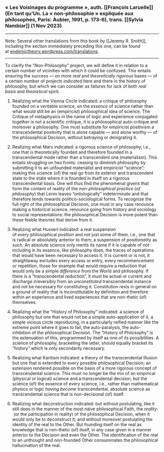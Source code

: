 
### « Les Voisinages du programme », auth. [[François Laruelle]] (En tant qu’Un. La « non-philosophie » expliquée aux philosophes, Paris: Aubier, 1991, p. 173-6), trans. [[Sylvia Nambiar]] (1 Nov 2023)

-----
Note: Several other translations from this book by [[Jeremy R. Smith]], including the section immediately preceding this one, can be found at [endemictheory.wordpress.com/translations](https://endemictheory.wordpress.com/translations/).

-----

To clarify the “Non-Philosophy” project, we will define it in relation to a certain number of vicinities with which it could be confused. This entails ensuring the success — on more _real_ and _theoretically rigorous_ bases ­— of a certain number of projects _indicated_ here and there in the history of philosophy, but which we can consider as failures for lack of both _real basis_ and _theoretical_ spirit.

1. Realizing what the Vienna Circle indicated: a critique of philosophy founded on a veritable science, on the _essence_ of science rather than what would still be an (empiricist) philosophical idea of science. The Critique of metaphysics in the name of logic and experience conjugated together is not a scientific critique, it is a philosophical auto-critique and moreover a philosophy. One must substitute for empiricist positivism a transcendental positivity that is alone capable — and alone worthy ­— of the philosophical Decision, without betraying or denigrating it.
    
2. Realizing what Marx indicated: a rigorous science of philosophy, i.e., one that is theoretically founded and therefore founded in a transcendental mode rather than a transcendent one (materialism). This entails struggling on two fronts: ceasing to diminish philosophy by submitting it to an unfounded materialist and empiricist “science”; making this science (of) the real go from its exterior and transcendent state to the state where it is founded in itself on a rigorous transcendental basis. One will thus find the phenomenal givens that form the content of reality of the _non-philosophical practice_ (_of philosophy_) that Lenin leaves “ontologically” indeterminate and that therefore tends towards politico-sociological forms. To recognize the full right of the philosophical Decision, one must in any case renounce making a _historical_ science, renounce going from history and sociology to social representations: the philosophical Decision is more potent than these feeble theories that derive from it.
    
3. Realizing what Husserl indicated: a real suspension of _every_ philosophical position and not just some of them, i.e., one that is radical or absolutely anterior to them; a suspension of _positionality_ as such. An absolute science only merits its name if it is capable of not including in its essence, like philosophy does, the traces of operations that would have been necessary to access it. It is current or is not, it straightaway excludes every access or entry, every recommencement or repetition, those for example that would require a reduction that would only be a simple _difference_ from the World and philosophy. If there is a “transcendental reduction”, it must be actual or current and discharge irreversibly from an _unconstituted_ transcendental instance and not be necessary for constituting it. Constitution rests in general on a ground of reality that is inconstitutable by definition and therefore within an experience and lived experiences that are non-thetic (of) themselves.
    
4. Realizing what the “History of Philosophy” indicated: a science of philosophy but one that would not be a simple auto-application of it, a simple vicious circle reproducing, in a particularly reified manner like the extreme point where it goes to fail, the auto-paralysis, the auto-inhibition of the philosophical Decision. The “History of Philosophy” is the extenuation of this, programmed by itself as one of its possibilities. A science of philosophy, bracketing the latter, should equally bracket its “history” which is only secondarily necessary.
    
5. Realizing what Kantism indicated: a theory of the transcendental Illusion but one that is extended to every possible philosophical Decision; an extension rendered possible on the basis of a more rigorous concept of transcendental science. This must no longer be the mix of an empirical (physical or logical) science and a transcendental decision, but the science (of) the essence of every science, i.e., rather than mathematical physics or logic _having become_ transcendental, absolute science as transcendental science that is non-decisional (of) itself.
    
6. Realizing what deconstruction indicated: but without postulating, like it still does in the manner of the most naïve philosophical Faith, the _reality­_ (or the participation in reality) of the philosophical Decision, when it would only be to deconstruct it; and without moreover postulating the identity of the real to the Other. But founding itself on the real as knowledge that is non-thetic (of) itself, in any case given in a manner anterior to the Decision and even the Other. The identification of the real to an unthought and non-founded Other consummates the philosophical hallucination of the real.

